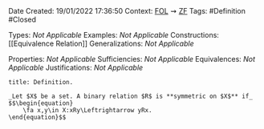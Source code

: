 <br />
<br />

Date Created: 19/01/2022 17:36:50
Context: [$\textrm{FOL}$](obsidian://open?file=First%20Order%20Logic)$\,\,\rightsquigarrow\,\,$[$\textrm{ZF}$](obsidian://open?file=Zermelo-Fraenkel%20Set%20Theory)
Tags: #Definition #Closed

Types: _Not Applicable_
Examples: _Not Applicable_ 
Constructions: [[Equivalence Relation]]
Generalizations: _Not Applicable_

Properties: _Not Applicable_
Sufficiencies: _Not Applicable_
Equivalences: _Not Applicable_
Justifications: _Not Applicable_

``` ad-Definition
title: Definition.

_Let $X$ be a set. A binary relation $R$ is **symmetric on $X$** if_
$$\begin{equation}
    \fa x,y\in X:xRy\Leftrightarrow yRx.
\end{equation}$$

```
